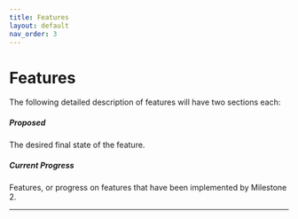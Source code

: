 ```yaml
---
title: Features
layout: default
nav_order: 3
---
```


# Features
The following detailed description of features will have two sections each:  
##### Proposed
The desired final state of the feature.  
##### Current Progress
Features, or progress on features that have been implemented by Milestone 2.  

----

[Just the Docs]: https://just-the-docs.github.io/just-the-docs/
[GitHub Pages]: https://docs.github.com/en/pages
[README]: https://github.com/just-the-docs/just-the-docs-template/blob/main/README.md
[Jekyll]: https://jekyllrb.com
[GitHub Pages / Actions workflow]: https://github.blog/changelog/2022-07-27-github-pages-custom-github-actions-workflows-beta/
[use this template]: https://github.com/just-the-docs/just-the-docs-template/generate
